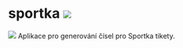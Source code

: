 # sportka <img src="https://github.com/Jakewh/sportka/blob/f6b19be1ca77ec5f184619c5ed588114a93910ad/ico.png">
<img src="https://github.com/Jakewh/sportka/blob/c8151c682f31daa51733eeb87070840c5db1065a/screen.png">
Aplikace pro generování čísel pro Sportka tikety.
